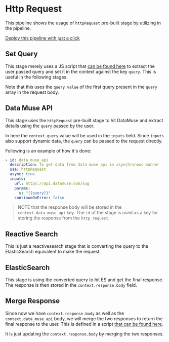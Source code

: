 # Http Request

This pipeline shows the usage of `httpRequest` pre-built stage by utilizing in the pipeline.

[Deploy this pipeline with just a click](https://dashboard.reactivesearch.io/deploy?template=https://raw.githubusercontent.com/appbaseio/pipelines-template/master/http_request/pipeline_oneclick.json)

## Set Query

This stage merely uses a JS script that [can be found here](./setQuery.js) to extract the user passed query and set it in the context against the key `query`. This is useful in the following stages.

Note that this uses the `query.value` of the first query present in the `query` array in the request body.

## Data Muse API

This stage uses the `httpRequest` pre-built stage to hit DataMuse and extract details using the `query` passed by the user.

In here the `context.query` value will be used in the `inputs` field. Since `inputs` also support dynamic data, the `query` can be passed to the request directly.

Following is an example of how it's done:

```yml
- id: data_muse_api
  description: To get data from data muse api in asynchronous manner
  use: httpRequest
  async: true
  inputs:
    url: https://api.datamuse.com/sug
    params:
      s: "{{query}}"
    continueOnError: false
```

> NOTE that the response body will be stored in the `context.data_muse_api` key. The `id` of the stage is used as a key for storing the response from the `http request`.

## Reactive Search

This is just a reactivesearch stage that is converting the query to the ElasticSearch equivalent to make the request.

## ElasticSearch

This stage is using the converted query to hit ES and get the final response. The response is then stored in the `context.response.body` field.

## Merge Response

Since now we have `context.response.body` as well as the `context.data_muse_api` body, we will merge the two responses to return the final response to the user. This is defined in a script [that can be found here](./merge.js).

It is just updating the `context.response.body` by merging the two responses.